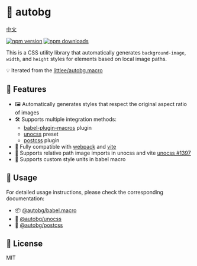 # 🎨 autobg

[中文](./README.zh-CN.md)

[![npm version](https://img.shields.io/npm/v/@autobg/postcss.svg?style=flat)](https://www.npmjs.com/package/@autobg/postcss)
[![npm downloads](https://img.shields.io/npm/dm/@autobg/postcss.svg?style=flat)](https://www.npmjs.com/package/@autobg/postcss)

This is a CSS utility library that automatically generates `background-image`, `width`, and `height` styles for elements based on local image paths.

💡 Iterated from the [littlee/autobg.macro](https://github.com/littlee/autobg.macro)

## 🚀 Features

- 🖼️ Automatically generates styles that respect the original aspect ratio of images
- 🛠️ Supports multiple integration methods:
  - [babel-plugin-macros](https://github.com/kentcdodds/babel-plugin-macros) plugin
  - [unocss](https://github.com/unocss/unocss) preset
  - [postcss](https://github.com/postcss/postcss) plugin
- 🔄 Fully compatible with [webpack](https://github.com/webpack/webpack) and [vite](https://github.com/vitejs/vite)
- 🔗 Supports relative path image imports in unocss and vite [unocss #1397](https://github.com/unocss/unocss/issues/1397)
- 📏 Supports custom style units in babel macro

## 📖 Usage

For detailed usage instructions, please check the corresponding documentation:

- 📦 [@autobg/babel.macro](./packages/babel-macro/README.md)
- 🎨 [@autobg/unocss](./packages/unocss/README.md)
- 🔧 [@autobg/postcss](./packages/postcss/README.md)

## 📄 License

MIT
